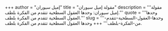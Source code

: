 +++
author = "إميل سيوران"
title = "مقولة إميل سيوران"
description = '''مقولة إميل سيوران: وحدها العقول السطحية تتقدم من الفكرة بلطف.'''
quote = '''وحدها العقول السطحية تتقدم من الفكرة بلطف.'''
slug = '''وحدها-العقول-السطحية-تتقدم-من-الفكرة-بلطف'''
+++
وحدها العقول السطحية تتقدم من الفكرة بلطف.

